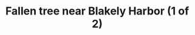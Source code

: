 ---
title: "Fallen tree near Blakely Harbor (1 of 2)"
picture: /assets/camera-roll/2019/06/2019-06-25-fallen-tree-near-blakely-harbor-1/20190625_235846614_iOS.jpg
thumbnail: /assets/camera-roll/2019/06/2019-06-25-fallen-tree-near-blakely-harbor-1/20190625_235846614_iOS-thumbnail.jpg
near:
  - Fallen tree near Blakely Harbor (2 of 2)
tags:
  - photograph
  - moss
  - forest
  - Blakely Harbor
  - Bainbridge Island
---